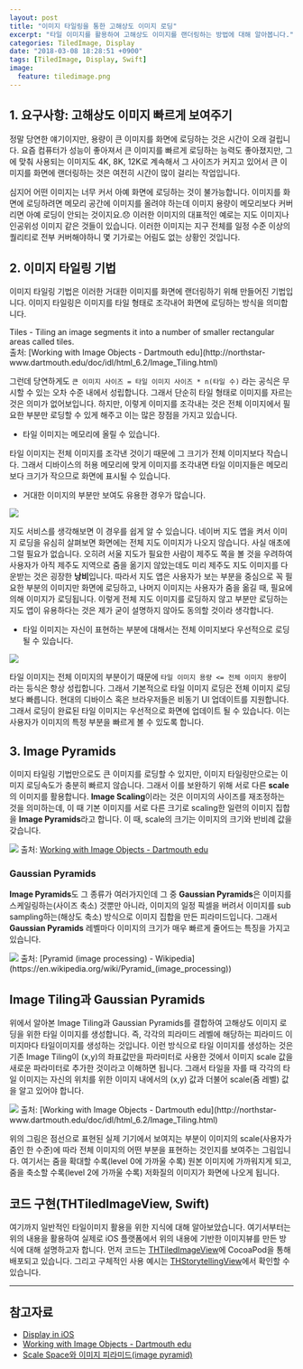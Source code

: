 ```yaml
---
layout: post
title: "이미지 타일링을 통한 고해상도 이미지 로딩"
excerpt: "타일 이미지를 활용하여 고해상도 이미지를 랜더링하는 방법에 대해 알아봅니다."
categories: TiledImage, Display
date: "2018-03-08 18:28:51 +0900"
tags: [TiledImage, Display, Swift]
image:
  feature: tiledimage.png
---
```


## 1. 요구사항: 고해상도 이미지 빠르게 보여주기

정말 당연한 얘기이지만, 용량이 큰 이미지를 화면에 로딩하는 것은 시간이 오래 걸립니다. 요즘 컴퓨터가 성능이 좋아져서 큰 이미지를 빠르게 로딩하는 능력도 좋아졌지만, 그에 맞춰 사용되는 이미지도 4K, 8K, 12K로 계속해서 그 사이즈가 커지고 있어서 큰 이미지를 화면에 랜더링하는 것은 여전히 시간이 많이 걸리는 작업입니다.

심지어 어떤 이미지는 너무 커서 아예 화면에 로딩하는 것이 불가능합니다. 이미지를 화면에 로딩하려면 메모리 공간에 이미지를 올려야 하는데 이미지 용량이 메모리보다 커버리면 아예 로딩이 안되는 것이지요.😞 이러한 이미지의 대표적인 예로는 지도 이미지나 인공위성 이미지 같은 것들이 있습니다. 이러한 이미지는 지구 전체를 일정 수준 이상의 퀄리티로 전부 커버해야하니 몇 기가로는 어림도 없는 상황인 것입니다.

## 2. 이미지 타일링 기법

이미지 타일링 기법은 이러한 거대한 이미지를 화면에 랜더링하기 위해 만들어진 기법입니다. 이미지 타일링은 이미지를 타일 형태로 조각내어 화면에 로딩하는 방식을 의미합니다.

<div class="message">
  Tiles - Tiling an image segments it into a number of smaller rectangular areas called tiles.
</div>
출처: [Working with Image Objects - Dartmouth edu](http://northstar-www.dartmouth.edu/doc/idl/html_6.2/Image_Tiling.html)

 그런데 당연하게도 `큰 이미지 사이즈 = 타일 이미지 사이즈 * n(타일 수)` 라는 공식은 무시할 수 있는 오차 수준 내에서 성립합니다. 그래서 단순히 타일 형태로 이미지를 자르는 것은 의미가 없어보입니다. 하지만, 이렇게 이미지를 조각내는 것은 전체 이미지에서 필요한 부분만 로딩할 수 있게 해주고 이는 많은 장점을 가지고 있습니다.

 * 타일 이미지는 메모리에 올릴 수 있습니다.

 타일 이미지는 전체 이미지를 조각낸 것이기 때문에 그 크기가 전체 이미지보다 작습니다. 그래서 디바이스의 허용 메모리에 맞게 이미지를 조각내면 타일 이미지들은 메모리보다 크기가 작으므로 화면에 표시될 수 있습니다.

* 거대한 이미지의 부분만 보여도 유용한 경우가 많습니다.

<img src="https://dl.dropbox.com/s/yqmf6e1ysigfvdv/requiredImage.png" style="max-width: 90%; margin: 0 auto;">

지도 서비스를 생각해보면 이 경우를 쉽게 알 수 있습니다. 네이버 지도 앱을 켜서 이미지 로딩을 유심히 살펴보면 화면에는 전체 지도 이미지가 나오지 않습니다. 사실 애초에 그럴 필요가 없습니다. 오히려 서울 지도가 필요한 사람이 제주도 쪽을 볼 것을 우려하여 사용자가 아직 제주도 지역으로 줌을 옮기지 않았는데도 미리 제주도 지도 이미지를 다운받는 것은 굉장한 **낭비**입니다. 따라서 지도 앱은 사용자가 보는 부분을 중심으로 꼭 필요한 부분의 이미지만 화면에 로딩하고, 나머지 이미지는 사용자가 줌을 옮길 때, 필요에 의해 이미지가 로딩됩니다. 이렇게 전체 지도 이미지를 로딩하지 않고 부분만 로딩하는 지도 앱이 유용하다는 것은 제가 굳이 설명하지 않아도 동의할 것이라 생각합니다.

* 타일 이미지는 자신이 표현하는 부분에 대해서는 전체 이미지보다 우선적으로 로딩될 수 있습니다.

<img src="https://dl.dropbox.com/s/j8qdm0q64d00hvn/%EC%8A%A4%ED%81%AC%EB%A6%B0%EC%83%B7%202018-03-09%20%EC%98%A4%ED%9B%84%209.37.32.png" style="max-width: 70%; margin: 0 auto;">

타일 이미지는 전체 이미지의 부분이기 때문에 `타일 이미지 용량 <= 전체 이미지 용량`이라는 등식은 항상 성립합니다. 그래서 기본적으로 타일 이미지 로딩은 전체 이미지 로딩보다 빠릅니다. 현대의 디바이스 혹은 브라우저들은 비동기 UI 업데이트를 지원합니다. 그래서 로딩이 완료된 타일 이미지는 우선적으로 화면에 업데이트 될 수 있습니다. 이는 사용자가 이미지의 특정 부분을 빠르게 볼 수 있도록 합니다.

## 3. Image Pyramids

이미지 타일링 기법만으로도 큰 이미지를 로딩할 수 있지만, 이미지 타일링만으로는 이미지 로딩속도가 충분히 빠르지 않습니다. 그래서 이를 보완하기 위해 서로 다른 **scale**의 이미지를 활용합니다. **Image Scaling**이라는 것은 이미지의 사이즈를 재조정하는 것을 의미하는데, 이 때 기본 이미지를 서로 다른 크기로 scaling한 일련의 이미지 집합을 **Image Pyramids**라고 합니다. 이 때, scale의 크기는 이미지의 크기와 반비례 값을 갖습니다.

<img src="https://dl.dropbox.com/s/i7cmu15sl93bdtt/img_pyrm.gif" style="max-wid
th: 100%; margin: 0 auto;">
출처: [Working with Image Objects - Dartmouth edu](http://northstar-www.dartmouth.edu/doc/idl/html_6.2/Image_Tiling.html)

### Gaussian Pyramids

**Image Pyramids**도 그 종류가 여러가지인데 그 중 **Gaussian Pyramids**은 이미지를 스케일링하는(사이즈 축소) 것뿐만 아니라, 이미지의 일정 픽셀을 버려서 이미지를 sub sampling하는(해상도 축소) 방식으로 이미지 집합을 만든 피라미드입니다. 그래서 **Gaussian Pyramids** 레벨마다 이미지의 크기가 매우 빠르게 줄어드는 특징을 가지고 있습니다.

<img src="https://dl.dropbox.com/s/i409yl3tipn0hkp/pyramid.png" style="max-width: 80%; margin: 0 auto;">
출처: [Pyramid (image processing) - Wikipedia](https://en.wikipedia.org/wiki/Pyramid_(image_processing))

## Image Tiling과 Gaussian Pyramids

위에서 알아본 Image Tiling과 Gaussian Pyramids를 결합하여 고해상도 이미지 로딩을 위한 타일 이미지를 생성합니다. 즉, 각각의 피라미드 레벨에 해당하는 피라미드 이미지마다 타일이미지를 생성하는 것입니다. 이런 방식으로 타일 이미지를 생성하는 것은 기존 Image Tiling이 (x,y)의 좌표값만을 파라미터로 사용한 것에서 이미지 scale 값을 새로운 파라미터로 추가한 것이라고 이해하면 됩니다. 그래서 타일을 자를 때 각각의 타일 이미지는 자신의 위치를 위한 이미지 내에서의 (x,y) 값과 더불어 scale(줌 레벨) 값을 알고 있어야 합니다.

<img src="https://dl.dropbox.com/s/n507zqwlvc4co6h/Image_Tiling-21.jpg" style="max-width: 100%; margin: 0 auto;">
출처: [Working with Image Objects - Dartmouth edu](http://northstar-www.dartmouth.edu/doc/idl/html_6.2/Image_Tiling.html)

위의 그림은 점선으로 표현된 실제 기기에서 보여지는 부분이 이미지의 scale(사용자가 줌인 한 수준)에 따라 전체 이미지의 어떤 부분을 표현하는 것인지를 보여주는 그림입니다. 여기서는 줌을 확대할 수록(level 0에 가까울 수록) 원본 이미지에 가까워지게 되고, 줌을 축소할 수록(level 2에 가까울 수록) 저화질의 이미지가 화면에 나오게 됩니다.


## 코드 구현(THTiledImageView, Swift)

여기까지 일반적인 타일이미지 활용을 위한 지식에 대해 알아보았습니다. 여기서부터는 위의 내용을 활용하여 실제로 iOS 플랫폼에서 위의 내용에 기반한 이미지뷰를 만든 방식에 대해 설명하고자 합니다. 먼저 코드는 [THTiledImageView](https://github.com/TileImageTeamiOS/THTiledImageView)에 CocoaPod을 통해 배포되고 있습니다. 그리고 구체적인 사용 예시는 [THStorytellingView](https://github.com/TileImageTeamiOS/THStorytellingView)에서 확인할 수 있습니다.


-----

## 참고자료
* [Display in iOS](https://developer.apple.com/library/content/documentation/DeviceInformation/Reference/iOSDeviceCompatibility/Displays/Displays.html)
* [Working with Image Objects - Dartmouth edu](http://northstar-www.dartmouth.edu/doc/idl/html_6.2/Image_Tiling.html)
* [Scale Space와 이미지 피라미드(image pyramid)](http://darkpgmr.tistory.com/137)
